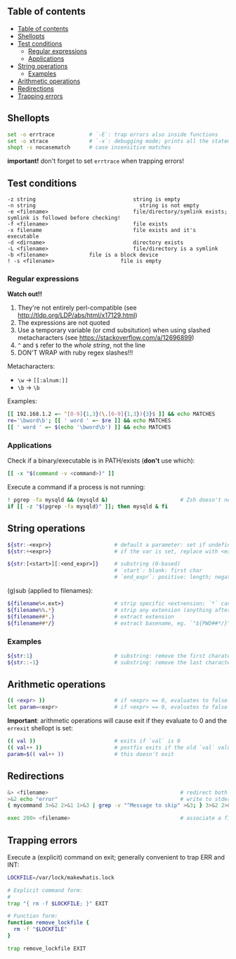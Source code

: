 ## Table of contents

- [Table of contents](#table-of-contents)
- [Shellopts](#shellopts)
- [Test conditions](#test-conditions)
  - [Regular expressions](#regular-expressions)
  - [Applications](#applications)
- [String operations](#string-operations)
  - [Examples](#examples)
- [Arithmetic operations](#arithmetic-operations)
- [Redirections](#redirections)
- [Trapping errors](#trapping-errors)

## Shellopts

```sh
set -o errtrace           # `-E`: trap errors also inside functions
set -o xtrace             # `-x`: debugging mode; prints all the statements
shopt -s nocasematch      # case insensitive matches
```

**important!** don't forget to set `errtrace` when trapping errors!

## Test conditions

```
-z string 								string is empty
-n string								  string is not empty
-e <filename>							file/directory/symlink exists; symlink is followed before checking!
-f <filename>							file exists
-x filename								file exists and it's executable
-d <dirname>							directory exists
-L <filename>							file/directory is a symlink
-b <filename>             file is a block device
! -s <filename>						file is empty
```

### Regular expressions

**Watch out!!**

1. They're not entirely perl-compatible (see http://tldp.org/LDP/abs/html/x17129.html)
2. The expressions are not quoted
3. Use a temporary variable (or cmd subsitution) when using slashed metacharacters (see https://stackoverflow.com/a/12696899)
4. `^` and `$` refer to the *whole string*, not the line
5. DON'T WRAP with ruby regex slashes!!!

Metacharacters:

- `\w`  -> `[[:alnum:]]`
- `\b`  -> `\b`

Examples:

```sh
[[ 192.168.1.2 =~ ^[0-9]{1,3}(\.[0-9]{1,3}){3}$ ]] && echo MATCHES
re='\bword\b'; [[ ' word ' =~ $re ]] && echo MATCHES
[[ ' word ' =~ $(echo '\bword\b') ]] && echo MATCHES
```

### Applications

Check if a binary/executable is in PATH/exists (**don't** use which):

```sh
[[ -x "$(command -v <command>)" ]]
```

Execute a command if a process is not running:

```sh
! pgrep -fa mysqld && (mysqld &)                       # Zsh doesn't need brackets for this semantics
if [[ -z "$(pgrep -fa mysqld)" ]]; then mysqld & fi
```

## String operations

```sh
${str:-<expr>}                    # default a parameter: set if undefined or blank
${str:+<expr>}                    # if the var is set, replace with <expr> (which can include the $param itself!)

${str:[<start>][:<end_expr>]}     # substring (0-based)
                                  # `start`: blank: first char
                                  # `end_expr`: positive: length; negative: position referring to last (!! -1 = beforelast !!); blank: until end
```

(g)sub (applied to filenames):

```sh
${filename%<.ext>}                # strip specific <ext>ension; `*` can be used
${filename%%.*}                   # strip any extension (anything after the first dot)
${filename##*.}                   # extract extension
${filename##*/}                   # extract basename, eg. `"${PWD##*/}"`
```

### Examples

```sh
${str:1}                          # substring: remove the first charater
${str::-1}                        # substring: remove the last character
```

## Arithmetic operations

```sh
(( <expr> ))                      # if <expr> == 0, evaluates to false!
let param=<expr>                  # if <expr> == 0, evaluates to false!
```

**Important**: arithmetic operations will cause exit if they evaluate to 0 and the `errexit` shellopt is set:

```sh
(( val ))                         # exits if `val` is 0
(( val++ ))                       # postfix exits if the old `val` value is 0
param=$(( val++ ))                # this doesn't exit
```

## Redirections

```sh
&> <filename>                                          # redirect both stdout and stderr to <filename>
>&2 echo "error"                                       # write to stderr
{ mycommand 3>&2 2>&1 1>&3 | grep -v "^Message to skip" >&3; } 3>&2 2>&1  # filter out stderr message

exec 200> <filename>                                   # associate a file to a file descriptor (create if not existing)
```

## Trapping errors

Execute a (explicit) command on exit; generally convenient to trap ERR and INT:

```sh
LOCKFILE=/var/lock/makewhatis.lock

# Explicit command form:
#
trap "{ rm -f $LOCKFILE; }" EXIT

# Function form:
function remove_lockfile {
  rm -f "$LOCKFILE"
}

trap remove_lockfile EXIT
```
